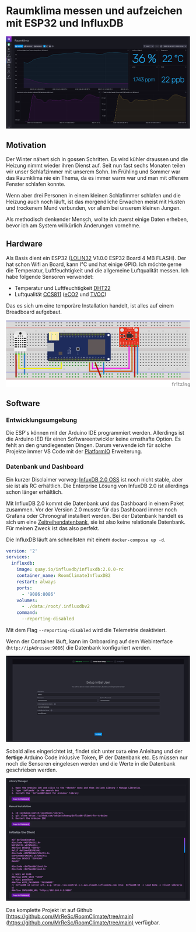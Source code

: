 # Raumklima messen und aufzeichen mit ESP32 und InfluxDB

![Dashboad](dashboard_screenshot.png)

## Motivation
Der Winter nähert sich in gossen Schritten. Es wird kühler draussen und die Heizung nimmt wieder ihren Dienst auf. Seit nun fast sechs Monaten teilen wir unser Schlafzimmer mit unserem Sohn. Im Frühling und Sommer war das Raumklima nie ein Thema, da es immer warm war und man mit offenem Fenster schlafen konnte.

Wenn aber drei Personen in einem kleinen Schlafimmer schlafen und die Heizung auch noch läuft, ist das morgendliche Erwachen meist mit Husten und trockenem Mund verbunden, vor allem bei unserem kleinen Jungen.

Als methodisch denkender Mensch, wollte ich zuerst einige Daten erheben, bevor ich am System willkürlich Änderungen vornehme.

## Hardware
Als Basis dient ein ESP32 ([LOLIN32](https://docs.platformio.org/en/latest/boards/espressif32/lolin32.html) V1.0.0 ESP32 Board 4 MB FLASH). Der hat schon Wifi an Board, kann I²C und hat einige GPIO. Ich möchte gerne die Temperatur, Luftfeuchtigkeit und die allgemeine Luftqualität messen. Ich habe folgende Sensoren verwendet:

- Temperatur und Luftfeuchtigkeit [DHT22](https://learn.adafruit.com/dht)
- Luftqualität [CCS811](https://learn.sparkfun.com/tutorials/ccs811-air-quality-breakout-hookup-guide) ([eCO2](https://en.wikipedia.org/wiki/Carbon_dioxide_sensor#Estimated_CO2_sensor) und [TVOC](https://en.wikipedia.org/wiki/Volatile_organic_compound))

Das es sich um eine temporäre Installation handelt, ist alles auf einem Breadboard aufgebaut.

![Verdarahtung](circuit_diagram.png)

## Software
### Entwicklungsumgebung
Die ESP's können mit der Arduino IDE programmiert werden. Allerdings ist die Arduino IED für einen Softwareentwickler keine ernsthafte Option. Es fehlt an den grundlegensten Dingen. Darum verwende ich für solche Projekte immer VS Code mit der [PlatformIO](https://platformio.org/) Erweiterung.

### Datenbank und Dashboard
Ein kurzer Disclaimer vorweg: [InfuxDB 2.0 OSS](https://docs.influxdata.com/influxdb/v2.0/) ist noch nicht stable, aber sie ist als RC erhältlich. Die Enterprise Lösung von InfuxDB 2.0 ist allerdings schon länger erhältlich.

Mit InfluxDB 2.0 kommt die Datenbank und das Dashboard in einem Paket zusammen. Vor der Version 2.0 musste für das Dashboard immer noch Grafana oder Chronograf installiert werden.
Bei der Datenbank handelt es sich um eine [Zeitreihendatenbank](https://de.wikipedia.org/wiki/Zeitreihenanalyse), sie ist also keine relationale Datenbank. Für meinen Zweck ist das also perfekt.

Die InfluxDB läuft am schnellsten mit einem `docker-compose up -d`.

```yml
version: '2'
services:
  influxdb:
    image: quay.io/influxdb/influxdb:2.0.0-rc
    container_name: RoomClimateInfluxDB2
    restart: always
    ports:
      - '9086:8086'
    volumes:
      - ./data:/root/.influxdbv2
    command:
      --reporting-disabled
```
Mit dem Flag `--reporting-disabled` wird die Telemetrie deaktiviert.

Wenn der Container läuft, kann im Onboarding auf dem Webinterface (`http://ipAdresse:9086`) die Datenbank konfiguriert werden.

![Onboarding](influxdb_onboarding.png)

Sobald alles eingerichtet ist, findet sich unter `Data` eine Anleitung und der **fertige** Arduino Code inklusive Token, IP der Datenbank etc. Es müssen nur noch die Sensoren eingelesen werden und die Werte in die Datenbank geschrieben werden.

![Code](influxdb_arduino.png)

Das komplette Projekt ist auf Github [https://github.com/MrReSc/RoomClimate/tree/main](https://github.com/MrReSc/RoomClimate/tree/main) verfügbar.

